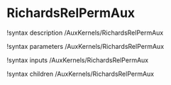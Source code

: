 <!-- MOOSE Documentation Stub: Remove this when content is added. -->

# RichardsRelPermAux
!syntax description /AuxKernels/RichardsRelPermAux

!syntax parameters /AuxKernels/RichardsRelPermAux

!syntax inputs /AuxKernels/RichardsRelPermAux

!syntax children /AuxKernels/RichardsRelPermAux
